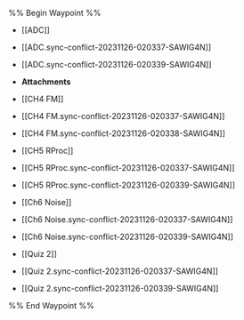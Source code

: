 %% Begin Waypoint %%
- [[ADC]]
- [[ADC.sync-conflict-20231126-020337-SAWIG4N]]
- [[ADC.sync-conflict-20231126-020339-SAWIG4N]]
- **Attachments**

- [[CH4 FM]]
- [[CH4 FM.sync-conflict-20231126-020337-SAWIG4N]]
- [[CH4 FM.sync-conflict-20231126-020338-SAWIG4N]]
- [[CH5 RProc]]
- [[CH5 RProc.sync-conflict-20231126-020337-SAWIG4N]]
- [[CH5 RProc.sync-conflict-20231126-020339-SAWIG4N]]
- [[Ch6 Noise]]
- [[Ch6 Noise.sync-conflict-20231126-020337-SAWIG4N]]
- [[Ch6 Noise.sync-conflict-20231126-020339-SAWIG4N]]
- [[Quiz 2]]
- [[Quiz 2.sync-conflict-20231126-020337-SAWIG4N]]
- [[Quiz 2.sync-conflict-20231126-020339-SAWIG4N]]

%% End Waypoint %%
